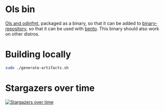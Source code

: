 # Ols bin

[Ols and odinfmt](https://github.com/DanielGavin/ols), packaged as a binary, so that it can be added to [binary-repository](https://github.com/godalming123/binary-repository/), so that it can be used with [bento](https://github.com/godalming123/bento). This binary should also work on other distros.

# Building locally

```sh
sudo ./generate-artifacts.sh
```

# Stargazers over time

[![Stargazers over time](https://starchart.cc/godalming123/ols-bin.svg)](https://starchart.cc/godalming123/ols-bin)
